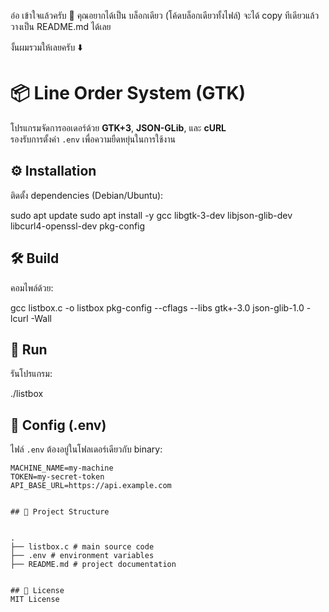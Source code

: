 อ๋อ เข้าใจแล้วครับ 🙏
คุณอยากได้เป็น บล็อกเดียว (โค้ดบล็อกเดียวทั้งไฟล์) จะได้ copy ทีเดียวแล้ววางเป็น README.md ได้เลย

งั้นผมรวมให้เลยครับ ⬇️

# 📦 Line Order System (GTK)

โปรแกรมจัดการออเดอร์ด้วย **GTK+3**, **JSON-GLib**, และ **cURL**  
รองรับการตั้งค่า `.env` เพื่อความยืดหยุ่นในการใช้งาน

## ⚙️ Installation
ติดตั้ง dependencies (Debian/Ubuntu):


sudo apt update
sudo apt install -y gcc libgtk-3-dev libjson-glib-dev libcurl4-openssl-dev pkg-config


## 🛠️ Build
คอมไพล์ด้วย:


gcc listbox.c -o listbox pkg-config --cflags --libs gtk+-3.0 json-glib-1.0 -lcurl -Wall


## 🚀 Run
รันโปรแกรม:


./listbox


## 📝 Config (.env)
ไฟล์ `.env` ต้องอยู่ในโฟลเดอร์เดียวกับ binary:  

```env
MACHINE_NAME=my-machine
TOKEN=my-secret-token
API_BASE_URL=https://api.example.com


## 📂 Project Structure


.
├── listbox.c # main source code
├── .env # environment variables
├── README.md # project documentation


## 📄 License
MIT License
